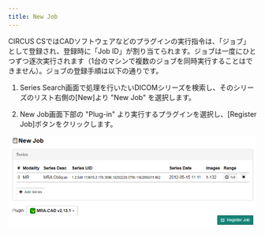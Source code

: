 ```yaml
---
title: New Job
---
```


CIRCUS CSではCADソフトウェアなどのプラグインの実行指令は、「ジョブ」として登録され、登録時に「Job ID」が割り当てられます。ジョブは一度にひとつずつ逐次実行されます（1台のマシンで複数のジョブを同時実行することはできません）。ジョブの登録手順は以下の通りです。

1. Series Search画面で処理を行いたいDICOMシリーズを検索し、そのシリーズのリスト右側の[New]より "New Job" を選択します。

1. New Job画面下部の "Plug-in" より実行するプラグインを選択し、[Register Job]ボタンをクリックします。

![New Job](new-job.png)


